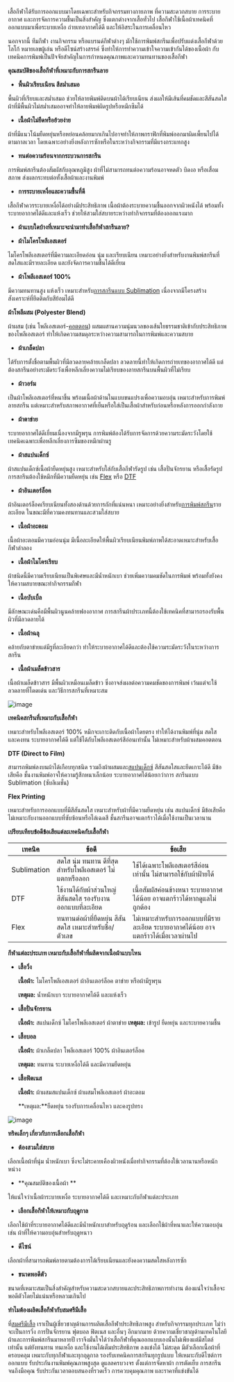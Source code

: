 เสื้อกีฬาได้รับการออกแบบมาโดยเฉพาะสำหรับกิจกรรมทางกายภาพ ที่ความสะดวกสบาย การระบายอากาศ และการจัดการความชื้นเป็นสิ่งสำคัญ ซึ่งแตกต่างจากเสื้อทั่วไป เสื้อกีฬาใช้เนื้อผ้าเทคนิคที่ออกแบบมาเพื่อระบายเหงื่อ ถ่ายเทอากาศได้ดี และให้อิสระในการเคลื่อนไหว

นอกจากนี้ ทีมกีฬา งานกิจกรรม หรือแบรนด์กีฬาต่างๆ มักใช้การพิมพ์สกรีนเพื่อปรับแต่งเสื้อกีฬาด้วยโลโก้ หมายเลขผู้เล่น หรือดีไซน์สร้างสรรค์ ซึ่งทำให้การทำความเข้าใจความเข้ากันได้ของเนื้อผ้า กับเทคนิคการพิมพ์เป็นปัจจัยสำคัญในการกำหนดคุณภาพและความทนทานของเสื้อกีฬา

**คุณสมบัติของเสื้อกีฬาที่เหมาะกับการสกรีนลาย**

- **พื้นผิวเรียบเนียน สีสม่ำเสมอ**

พื้นผิวที่เรียบและสม่ำเสมอ ช่วยให้ลายพิมพ์ติดบนผ้าได้เรียบเนียน ส่งผลให้มีเส้นที่คมชัดและสีสันสดใส ผ้าที่มีพื้นผิวไม่สม่ำเสมออาจทำให้ลายพิมพ์ผิดรูปหรือหมึกซึมได้

- **เนื้อผ้าไม่ยืดหรือย้วยง่าย**

ผ้าที่มีแนวโน้มยืดหยุ่นหรือหย่อนคล้อยมากเกินไปอาจทำให้ภาพกราฟิกที่พิมพ์ออกมาผิดเพี้ยนไปได้ตามกาลเวลา โดยเฉพาะอย่างยิ่งหลังการซักหรือในระหว่างกิจกรรมที่มีแรงกระแทกสูง

- **ทนต่อความร้อนจากกระบวนการสกรีน**

การพิมพ์สกรีนต้องสัมผัสกับอุณหภูมิสูง ผ้าที่ไม่สามารถทนต่อความร้อนอาจหดตัว บิดงอ หรือเสื่อมสภาพ ส่งผลกระทบต่อทั้งเสื้อผ้าและงานพิมพ์

- **การระบายเหงื่อและความชื้นที่ดี**

เสื้อกีฬาควรระบายเหงื่อได้อย่างมีประสิทธิภาพ เนื้อผ้าต้องระบายความชื้นออกจากผิวหนังได้ พร้อมทั้งระบายอากาศได้ดีและแห้งเร็ว ช่วยให้สวมใส่สบายระหว่างทำกิจกรรมที่ต้องออกแรงมาก

- **ผ้าแบบใดบ้างที่เหมาะจะนำมาทำเสื้อกีฬาสกรีนลาย?**

- **ผ้าไมโครโพลีเอสเตอร์**

ไมโครโพลีเอสเตอร์ที่มีความละเอียดอ่อน นุ่ม และเรียบเนียน เหมาะอย่างยิ่งสำหรับงานพิมพ์สกรีนที่สดใสและมีรายละเอียด และยังจัดการความชื้นได้ดีเยี่ยม

- **ผ้าโพลีเอสเตอร์ 100%**

มีความทนทานสูง แห้งเร็ว เหมาะสำหรับ[การสกรีนแบบ Sublimation](/blog/t-shirt-screen-printing-sublimation) เนื่องจากมีโครงสร้างสังเคราะห์ที่ยึดติดกับสีย้อมได้ดี

**ผ้าโพลีผสม (Polyester Blend)**

ผ้าผสม (เช่น โพลีเอสเตอร์-[คอตตอน](/blog/what-is-cotton)) ผสมผสานความนุ่มนวลของเส้นใยธรรมชาติเข้ากับประสิทธิภาพของโพลีเอสเตอร์ ทำให้เกิดความสมดุลระหว่างความสามารถในการพิมพ์และความสบาย

- **ผ้าเกล็ดปลา**

ได้รับการตั้งชื่อตามพื้นผิวที่มีลวดลายคล้ายเกล็ดปลา ลวดลายนี้ทำให้เกิดการถ่ายเทของอากาศได้ดี แต่ต้องสกรีนอย่างระมัดระวังเพื่อหลีกเลี่ยงความไม่เรียบของลายสกรีนบนพื้นผิวที่ไม่เรียบ

- **ผ้าวอร์ม**

เป็นผ้าโพลีเอสเตอร์ที่หนาขึ้น พร้อมเนื้อผ้าด้านในแบบขนแปรงเพื่อความอบอุ่น เหมาะสำหรับการพิมพ์ลายสกรีน แต่เหมาะสำหรับสภาพอากาศที่เย็นหรือใส่เป็นเสื้อผ้าสำหรับก่อนหรือหลังการออกกำลังกาย

- **ผ้าตาข่าย**

ระบายอากาศได้ดีเยี่ยมเนื่องจากมีรูพรุน การพิมพ์ต้องได้รับการจัดการด้วยความระมัดระวังโดยใช้เทคนิคเฉพาะเพื่อหลีกเลี่ยงการซึมของหมึกผ่านรู

- **ผ้าสแปนเด็กซ์**

ผ้าสแปนเด็กซ์เนื้อผ้ายืดหยุ่นสูง เหมาะสำหรับใส่กับเสื้อกีฬารัดรูป เช่น เสื้อปั่นจักรยาน หรือเสื้อรัดรูป การสกรีนต้องใช้หมึกที่มีความยืดหยุ่น เช่น [Flex](/blog/what-is-flex-screen) หรือ [DTF](/blog/what-is-dtg-vs-dtf)

- **ผ้าอินเตอร์ล็อค**

ผ้าอินเตอร์ล็อคเรียบเนียนทั้งสองด้านด้วยการถักที่แน่นหนา เหมาะอย่างยิ่งสำหรับ[การพิมพ์สกรีน](/blog/what-is-screen-printed-shirts)รายละเอียด ในขณะมีที่ความคงทนทานและสวมใส่สบาย

- **เนื้อผ้าอะตอม**

เนื้อผ้าอะตอมมีความอ่อนนุ่ม มีเนื้อละเอียดให้พื้นผิวเรียบเนียนพิมพ์ภาพได้สะอาดเหมาะสำหรับเสื้อกีฬาลำลอง

- **เนื้อผ้าไมโครเรียบ**

ผ้าชนิดนี้มีความเรียบเนียนเป็นพิเศษและมีน้ำหนักเบา ช่วยเพิ่มความคมชัดในการพิมพ์ พร้อมทั้งยังคงให้ความสบายขณะทำกิจกรรมกีฬา

- **เนื้อบับเบิ้ล**

มีลักษณะเด่นคือมีพื้นผิวนูนคล้ายฟองอากาศ การสกรีนผ้าประเภทนี้ต้องใช้เทคนิคที่สามารถรองรับพื้นผิวที่มีลวดลายได้

- **เนื้อผ้าฉลุ**

คล้ายกับตาข่ายแต่มีรูที่ละเอียดกว่า ทำให้ระบายอากาศได้ดีและต้องใช้ความระมัดระวังในระหว่างการสกรีน

- **เนื้อผ้าเมล็ดข้าวสาร**

เนื้อผ้าเมล็ดข้าวสาร มีพื้นผิวเหมือนเมล็ดข้าว ซึ่งอาจส่งผลต่อความคมชัดของการพิมพ์ เว้นแต่จะใช้ลวดลายที่โดดเด่น และวิธีการสกรีนที่เหมาะสม

![image](/blog/screen-printed-sports-shirts-1.jpg)

**เทคนิคสกรีนที่เหมาะกับเสื้อกีฬา**

เหมาะสำหรับโพลีเอสเตอร์ 100% หมึกจะเกาะติดกับเนื้อผ้าโดยตรง ทำให้ได้งานพิมพ์ที่นุ่ม สดใส และคงทน ระบายอากาศได้ดี แต่ใช้ได้กับโพลีเอสเตอร์สีอ่อนเท่านั้น ไม่เหมาะสำหรับผ้าผสมคอตตอน

**DTF (Direct to Film)**

สามารถพิมพ์ลงบนผ้าได้เกือบทุกชนิด รวมถึงผ้าผสมและ[สแปนเด็กซ์](https://en.wikipedia.org/wiki/Spandex) สีสันสดใสและยึดเกาะได้ดี มีข้อเสียคือ ชั้นงานพิมพ์อาจให้ความรู้สึกหนาเล็กน้อย ระบายอากาศได้น้อยกว่าการ สกรีนแบบ Sublimation (ซับลิเมชั่น)

**Flex Printing**

เหมาะสำหรับการออกแบบที่มีสีสันสดใส เหมาะสำหรับผ้าที่มีความยืดหยุ่น เช่น สแปนเด็กซ์ มีข้อเสียคือไม่เหมาะกับงานออกแบบที่ซับซ้อนหรือไล่เฉดสี ชั้นสกรีนอาจแตกร้าวได้เมื่อใช้งานเป็นเวลานาน

**เปรียบเทียบข้อดีข้อเสียแต่ละเทคนิคกับเสื้อกีฬา**

| เทคนิค      | ข้อดี                                                       | ข้อเสีย                                                                               |
| ----------- | ----------------------------------------------------------- | ------------------------------------------------------------------------------------- |
| Sublimation | สดใส นุ่ม ทนทาน ดีที่สุดสำหรับโพลีเอสเตอร์ ไม่แตกหรือลอก    | ใช้ได้เฉพาะโพลีเอสเตอร์สีอ่อนเท่านั้น ไม่สามารถใช้กับผ้าฝ้ายได้                       |
| DTF         | ใช้งานได้กับผ้าส่วนใหญ่ สีสันสดใส รองรับงานออกแบบที่ละเอียด | เนื้อสัมผัสค่อนข้างหนา ระบายอากาศได้น้อย อาจแตกร้าวได้หากดูแลไม่ถูกต้อง               |
| Flex        | ทนทานต่อผ้าที่ยืดหยุ่น สีสันสดใส เหมาะสำหรับชื่อ/ตัวเลข     | ไม่เหมาะสำหรับการออกแบบที่มีรายละเอียด ระบายอากาศได้น้อย อาจแตกร้าวได้เมื่อเวลาผ่านไป |

**กีฬาแต่ละประเภท เหมาะกับเสื้อกีฬาที่ผลิตจากเนื้อผ้าแบบไหน**

- **เสื้อวิ่ง**

    **เนื้อผ้า:** ไมโครโพลีเอสเตอร์ ผ้าอินเตอร์ล็อค ตาข่าย หรือผ้ามีรูพรุน

    **เหตุผล:** น้ำหนักเบา ระบายอากาศได้ดี และแห้งเร็ว

- **เสื้อปั่นจักรยาน**

    **เนื้อผ้า:** สแปนเด็กซ์ ไมโครโพลีเอสเตอร์ ผ้าตาข่าย
    **เหตุผล:** เข้ารูป ยืดหยุ่น และระบายความชื้น

- **เสื้อบอล**

    **เนื้อผ้า:** ผ้าเกล็ดปลา โพลีเอสเตอร์ 100% ผ้าอินเตอร์ล็อค

    **เหตุผล:** ทนทาน ระบายเหงื่อได้ดี และมีความยืดหยุ่น

- **เสื้อฟิตเนส**

    **เนื้อผ้า:** ผ้าผสมสแปนเด็กซ์ ผ้าผสมโพลีเอสเตอร์ ผ้าอะตอม

    **เหตุผล:**ยืดหยุ่น รองรับการเคลื่อนไหว และคงรูปทรง

![image](/blog/screen-printed-sports-shirts-2.jpg)

**ทริคเล็กๆ เกี่ยวกับการเลือกเสื้อกีฬา**

- **ต้องสวมใส่สบาย**

เลือกเนื้อผ้าที่นุ่ม น้ำหนักเบา ซึ่งจะไม่ระคายเคืองผิวหนังเมื่อทำกิจกรรมที่ต้องใช้เวลานานหรือหนักหน่วง

- **คุณสมบัติของเนื้อผ้า **

ให้แน่ใจว่าเนื้อผ้าระบายเหงื่อ ระบายอากาศได้ดี และเหมาะกับกีฬาแต่ละประเภท

- **เลือกเสื้อกีฬาให้เหมาะกับฤดูกาล**

เลือกใช้ผ้าที่ระบายอากาศได้ดีและมีน้ำหนักเบาสำหรับฤดูร้อน และเลือกใช้ผ้าที่หนาและให้ความอบอุ่น เช่น ผ้าที่ให้ความอบอุ่นสำหรับฤดูหนาว

- **ดีไซน์**

เลือกผ้าที่สามารถพิมพ์ลายตามต้องการได้เรียบเนียนและยังคงความสดใสหลังการซัก

- **ขนาดพอดีตัว**

ขนาดที่เหมาะสมเป็นสิ่งสำคัญสำหรับความสะดวกสบายและประสิทธิภาพการทำงาน ต้องแน่ใจว่าเสื้อจะพอดีตัวโดยไม่แน่นหรือหลวมเกินไป

**ทำไมต้องผลิตเสื้อกีฬากับสมศรีมีเสื้อ**

ที่[สมศรีมีเสื้อ](/) เราเป็นผู้เชี่ยวชาญด้านการผลิตเสื้อกีฬาประสิทธิภาพสูง สำหรับกิจกรรมทุกประเภท ไม่ว่าจะเป็นการวิ่ง การปั่นจักรยาน ฟุตบอล ฟิตเนส และอื่นๆ อีกมากมาย ด้วยความเชี่ยวชาญด้านเทคโนโลยีผ้าและการพิมพ์สกรีนมาหลายปี เราจึงมั่นใจได้ว่าเสื้อกีฬาที่คุณออกแบบเองนั้นไม่เพียงแต่มีสไตล์เท่านั้น แต่ยังทนทาน ทนเหงื่อ และใช้งานได้เต็มประสิทธิภาพ ลงแข่งได้ ไม่สะดุด  มีตัวเลือกเนื้อผ้าที่ครอบคลุม เหมาะกับทุกกีฬาและทุกฤดูกาล รองรับเทคนิคการสกรีนทุกรูปแบบ ให้เหมาะกับดีไซต์การออกแบบ รับประกันงานพิมพ์คุณภาพสูงสุด ดูแลลครบวงจร ตั้งแต่การจัดหาผ้า การตัดเย็บ การสกรีน จนถึงมือคุณ รับประกันเวลาตอบสนองที่รวดเร็ว การควบคุมคุณภาพ และราคาที่แข่งขันได้